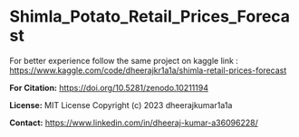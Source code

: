 # Shimla_Potato_Retail_Prices_Forecast
For better experience follow the same project on kaggle link :  https://www.kaggle.com/code/dheerajkr1a1a/shimla-retail-prices-forecast

**For Citation:** https://doi.org/10.5281/zenodo.10211194

**License:** MIT License Copyright (c) 2023 dheerajkumar1a1a

**Contact:** https://www.linkedin.com/in/dheeraj-kumar-a36096228/

